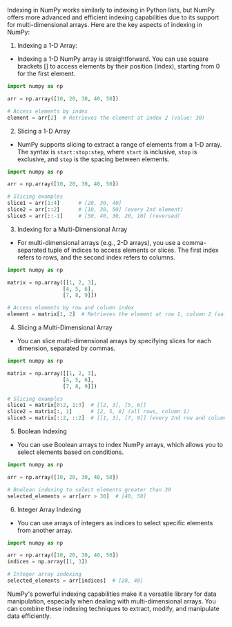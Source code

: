 Indexing in NumPy works similarly to indexing in Python lists, but NumPy offers more advanced and efficient indexing capabilities due to its support for multi-dimensional arrays. Here are the key aspects of indexing in NumPy:

1. Indexing a 1-D Array:
- Indexing a 1-D NumPy array is straightforward. You can use square brackets [] to access elements by their position (index), starting from 0 for the first element.

```python
import numpy as np

arr = np.array([10, 20, 30, 40, 50])

# Access elements by index
element = arr[2]  # Retrieves the element at index 2 (value: 30)
```

2. Slicing a 1-D Array
 - NumPy supports slicing to extract a range of elements from a 1-D array. The syntax is `start:stop:step`, where `start` is inclusive, `stop` is exclusive, and `step` is the spacing between elements.

```python
import numpy as np

arr = np.array([10, 20, 30, 40, 50])

# Slicing examples
slice1 = arr[1:4]      # [20, 30, 40]
slice2 = arr[::2]      # [10, 30, 50] (every 2nd element)
slice3 = arr[::-1]     # [50, 40, 30, 20, 10] (reversed)
```

3. Indexing for a Multi-Dimensional Array
 - For multi-dimensional arrays (e.g., 2-D arrays), you use a comma-separated tuple of indices to access elements or slices. The first index refers to rows, and the second index refers to columns.

```python
import numpy as np

matrix = np.array([[1, 2, 3],
                  [4, 5, 6],
                  [7, 8, 9]])

# Access elements by row and column index
element = matrix[1, 2]  # Retrieves the element at row 1, column 2 (value: 6)
```

4. Slicing a Multi-Dimensional Array
 - You can slice multi-dimensional arrays by specifying slices for each dimension, separated by commas.

```python
import numpy as np

matrix = np.array([[1, 2, 3],
                  [4, 5, 6],
                  [7, 8, 9]])

# Slicing examples
slice1 = matrix[0:2, 1:3]  # [[2, 3], [5, 6]]
slice2 = matrix[:, 1]      # [2, 5, 8] (all rows, column 1)
slice3 = matrix[::2, ::2]  # [[1, 3], [7, 9]] (every 2nd row and column)
```

5. Boolean Indexing
 - You can use Boolean arrays to index NumPy arrays, which allows you to select elements based on conditions.

```python
import numpy as np

arr = np.array([10, 20, 30, 40, 50])

# Boolean indexing to select elements greater than 30
selected_elements = arr[arr > 30]  # [40, 50]
```

6. Integer Array Indexing
 - You can use arrays of integers as indices to select specific elements from another array.

```python
import numpy as np

arr = np.array([10, 20, 30, 40, 50])
indices = np.array([1, 3])

# Integer array indexing
selected_elements = arr[indices]  # [20, 40]
```

NumPy's powerful indexing capabilities make it a versatile library for data manipulation, especially when dealing with multi-dimensional arrays. You can combine these indexing techniques to extract, modify, and manipulate data efficiently.
